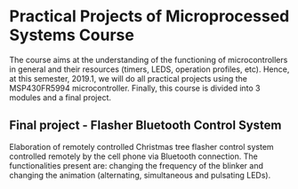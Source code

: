 # Practical Projects of Microprocessed Systems Course
The course aims at the understanding of the functioning of microcontrollers in general and their resources (timers, LEDS, operation profiles, etc).
Hence, at this semester, 2019.1, we will do all practical projects using the MSP430FR5994 microcontroller.
Finally, this course is divided into 3 modules and a final project.



## Final project - Flasher Bluetooth Control System
Elaboration of remotely controlled Christmas tree flasher control system controlled
remotely by the cell phone via Bluetooth connection. The functionalities present are:
changing the frequency of the blinker and changing the animation (alternating,
simultaneous and pulsating LEDs).

